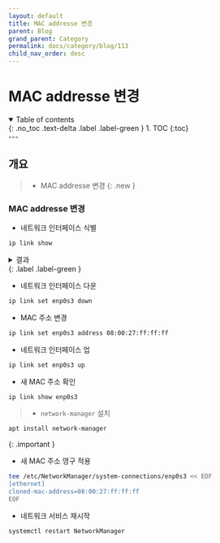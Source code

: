 ```yaml
---
layout: default
title: MAC addresse 변경
parent: Blog
grand_parent: Category
permalink: docs/category/blog/113
child_nav_order: desc
---
```

# MAC addresse 변경
<details open markdown="block">
  <summary>
    Table of contents
  </summary>
  {: .no_toc .text-delta .label .label-green }
1. TOC
{:toc}
</details>
---

## 개요

> - MAC addresse 변경
{: .new }

### MAC addresse 변경

- 네트워크 인터페이스 식별

```bash
ip link show
```

<details markdown="block">
  <summary>
    결과
  </summary>
  {: .text-delta }
  
```bash
1: lo: <LOOPBACK,UP,LOWER_UP> mtu 65536 qdisc noqueue state UNKNOWN mode DEFAULT group default qlen 1000
    link/loopback 00:00:00:00:00:00 brd 00:00:00:00:00:00
2: enp0s3: <BROADCAST,MULTICAST,UP,LOWER_UP> mtu 1500 qdisc fq_codel state UP mode DEFAULT group default qlen 1000
    link/ether 08:00:27:4d:64:5d brd ff:ff:ff:ff:ff:ff
```

</details>
{: .label .label-green }

- 네트워크 인터페이스 다운

```bash
ip link set enp0s3 down
```

- MAC 주소 변경

```bash
ip link set enp0s3 address 08:00:27:ff:ff:ff
```

- 네트워크 인터페이스 업

```bash
ip link set enp0s3 up
```

- 새 MAC 주소 확인

```bash
ip link show enp0s3
```
> - `network-manager` 설치
```bash
apt install network-manager
```
>
{: .important }

- 새 MAC 주소 영구 적용

```bash
tee /etc/NetworkManager/system-connections/enp0s3 << EOF
[ethernet]
cloned-mac-address=08:00:27:ff:ff:ff
EOF
```

- 네트워크 서비스 재시작

```bash
systemctl restart NetworkManager
```
